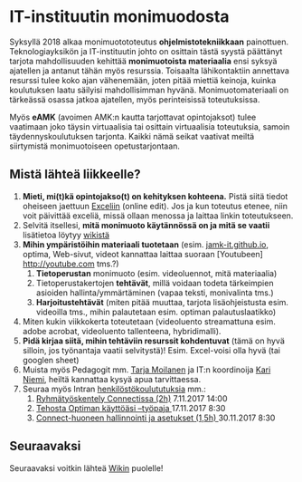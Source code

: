 # IT-instituutin monimuodosta

Syksyllä 2018 alkaa monimuotototeutus **ohjelmistotekniikkaan** painottuen. Teknologiayksikön ja IT-instituutin johto on osittain tästä syystä päättänyt tarjota mahdollisuuden kehittää **monimuotoista materiaalia** ensi syksyä ajatellen ja antanut tähän myös resurssia. Toisaalta lähikontaktiin annettava resurssi tulee koko ajan vähenemään, joten pitää miettiä keinoja, kuinka koulutuksen laatu säilyisi mahdollisimman hyvänä. Monimuotomateriaali on tärkeässä osassa jatkoa ajatellen, myös perinteisissä toteutuksissa.

Myös **eAMK** (avoimen AMK:n kautta tarjottavat opintojaksot) tulee vaatimaan joko täysin virtuaalisia tai osittain virtuaalisia toteutuksia, samoin täydennyskoulutuksen tarjonta. Kaikki nämä seikat vaativat meiltä siirtymistä monimuotoiseen opetustarjontaan.

## Mistä lähteä liikkeelle?

1. **Mieti, mi(t)kä opintojakso(t) on kehityksen kohteena.** Pistä siitä tiedot oheiseen jaettuun [Exceliin](https://jamkstudent-my.sharepoint.com/personal/kari_niemi_jamk_fi/_layouts/15/guestaccess.aspx?docid=111d9e32cb8414381b8c6a04417ead2f6&authkey=Ac19Z3j9QhODCLzD3Z0b2WE&e=52989e12822949b2903b34b5ddc3cac2) (online edit). Jos ja kun toteutus etenee, niin voit päivittää exceliä, missä ollaan menossa ja laittaa linkin toteutukseen.
1. Selvitä itsellesi, **mitä monimuoto käytännössä on ja mitä se vaatii** lisätietoa löytyy [wikistä](https://github.com/nikar/Monimuoto/wiki)
1. **Mihin ympäristöihin materiaali tuotetaan** (esim. [jamk-it.github.io](http://jamk-it.github.io/courses.html), optima, Web-sivut, videot kannattaa laittaa suoraan [Youtubeen] http://youtube.com tms.?)
   1. **Tietoperustan** monimuoto (esim. videoluennot, mitä materiaalia) 
   1. Tietoperustakertojen **tehtävät**, millä voidaan todeta tärkeimpien asioiden hallinta/ymmärtäminen (vapaa teksti, monivalinta tms.) 
   1. **Harjoitustehtävät** (miten pitää muuttaa, tarjota lisäohjeistusta esim. videoilla tms., mihin palautetaan esim. optiman palautuslaatikko)
1. Miten kukin viikkokerta toteutetaan (videoluento streamattuna esim. adobe acrobat, videoluento tallenteena, hybridimalli). 
1. **Pidä kirjaa siitä, mihin tehtäviin resurssit kohdentuvat** (tämä on hyvä silloin, jos työnantaja vaatii selvitystä)! Esim. Excel-voisi olla hyvä (tai googlen sheet)
1. Muista myös Pedagogit mm. [Tarja Moilanen](tarja.moilanen@jamk.fi) ja IT:n koordinoija [Kari Niemi](kari.niemi@jamk.fi), heiltä kannattaa kysyä apua tarvittaessa. 
1. Seuraa myös Intran [henkilöstökoulututuksia](https://intra.jamk.fi/hr/Sivut/Henkil%c3%b6st%c3%b6koulutukset.aspx) mm.:
   1. [Ryhmätyöskentely Connectissa (2h)](https://intra.jamk.fi/kouke/Lists/Koulutuksen%20kehittmisen%20tapahtumat/DispForm.aspx?ID=180) 7.11.2017 14:00 
   1. [Tehosta Optiman käyttöäsi –työpaja ](https://intra.jamk.fi/kouke/Lists/Koulutuksen%20kehittmisen%20tapahtumat/DispForm.aspx?ID=198)  17.11.2017 8:30 
   1. [Connect-huoneen hallinnointi ja asetukset (1,5h) ](https://intra.jamk.fi/kouke/Lists/Koulutuksen%20kehittmisen%20tapahtumat/DispForm.aspx?ID=181) 30.11.2017 8:30 

## Seuraavaksi
Seuraavaksi voitkin lähteä [Wikin](https://github.com/nikar/Monimuoto/wiki) puolelle!
